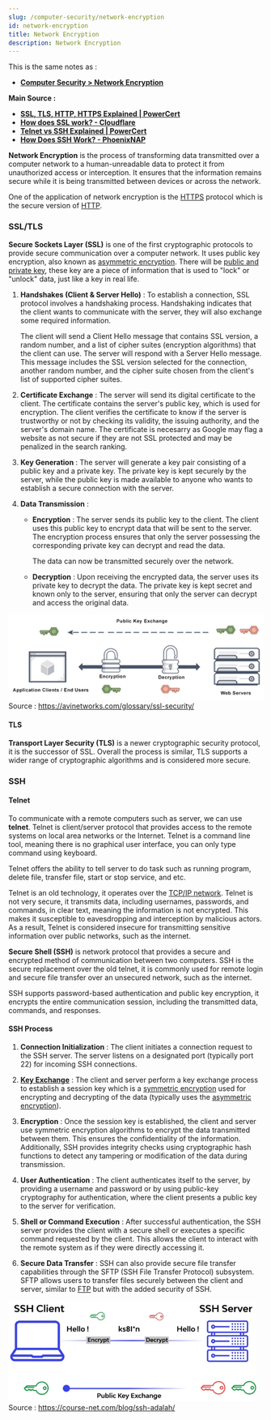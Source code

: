 ```yaml
---
slug: /computer-security/network-encryption
id: network-encryption
title: Network Encryption
description: Network Encryption
---
```


This is the same notes as :

- **[Computer Security > Network Encryption](/computer-security/network-encryption)**

**Main Source :**

- **[SSL, TLS, HTTP, HTTPS Explained | PowerCert](https://youtu.be/hExRDVZHhig?si=6hL-OBvXAyOVHGjz)**
- **[How does SSL work? - Cloudflare](https://www.cloudflare.com/learning/ssl/how-does-ssl-work/)**
- **[Telnet vs SSH Explained | PowerCert](https://youtu.be/tZop-zjYkrU?si=TD9ZjvQxu6mliMo0)**
- **[How Does SSH Work? - PhoenixNAP](https://phoenixnap.com/kb/how-does-ssh-work)**

**Network Encryption** is the process of transforming data transmitted over a computer network to a human-unreadable data to protect it from unauthorized access or interception. It ensures that the information remains secure while it is being transmitted between devices or across the network.

One of the application of network encryption is the [HTTPS](/computer-networking/http-https#https) protocol which is the secure version of [HTTP](/computer-networking/http-https#http).

### SSL/TLS

**Secure Sockets Layer (SSL)** is one of the first cryptographic protocols to provide secure communication over a computer network. It uses public key encryption, also known as [asymmetric encryption](/computer-security/asymmetric-encryption). There will be [public and private key](/computer-security/encryption#public-and-private-key), these key are a piece of information that is used to "lock" or "unlock" data, just like a key in real life.

1. **Handshakes (Client & Server Hello)** : To establish a connection, SSL protocol involves a handshaking process. Handshaking indicates that the client wants to communicate with the server, they will also exchange some required information.

   The client will send a Client Hello message that contains SSL version, a random number, and a list of cipher suites (encryption algorithms) that the client can use. The server will respond with a Server Hello message. This message includes the SSL version selected for the connection, another random number, and the cipher suite chosen from the client's list of supported cipher suites.

2. **Certificate Exchange** : The server will send its digital certificate to the client. The certificate contains the server's public key, which is used for encryption. The client verifies the certificate to know if the server is trustworthy or not by checking its validity, the issuing authority, and the server's domain name. The certificate is necesarry as Google may flag a website as not secure if they are not SSL protected and may be penalized in the search ranking.

3. **Key Generation** : The server will generate a key pair consisting of a public key and a private key. The private key is kept securely by the server, while the public key is made available to anyone who wants to establish a secure connection with the server.

4. **Data Transmission** :

   - **Encryption** : The server sends its public key to the client. The client uses this public key to encrypt data that will be sent to the server. The encryption process ensures that only the server possessing the corresponding private key can decrypt and read the data.

     The data can now be transmitted securely over the network.

   - **Decryption** : Upon receiving the encrypted data, the server uses its private key to decrypt the data. The private key is kept secret and known only to the server, ensuring that only the server can decrypt and access the original data.

![SSL encryption process](./ssl-process.png)  
Source : https://avinetworks.com/glossary/ssl-security/

#### TLS

**Transport Layer Security (TLS)** is a newer cryptographic security protocol, it is the successor of SSL. Overall the process is similar, TLS supports a wider range of cryptographic algorithms and is considered more secure.

### SSH

#### Telnet

To communicate with a remote computers such as server, we can use **telnet**. Telnet is client/server protocol that provides access to the remote systems on local area networks or the Internet. Telnet is a command line tool, meaning there is no graphical user interface, you can only type command using keyboard.

Telnet offers the ability to tell server to do task such as running program, delete file, transfer file, start or stop service, and etc.

Telnet is an old technology, it operates over the [TCP/IP network](/computer-networking/tcp-ip-model). Telnet is not very secure, it transmits data, including usernames, passwords, and commands, in clear text, meaning the information is not encrypted. This makes it susceptible to eavesdropping and interception by malicious actors. As a result, Telnet is considered insecure for transmitting sensitive information over public networks, such as the internet.

**Secure Shell (SSH)** is network protocol that provides a secure and encrypted method of communication between two computers. SSH is the secure replacement over the old telnet, it is commonly used for remote login and secure file transfer over an unsecured network, such as the internet.

SSH supports password-based authentication and public key encryption, it encrypts the entire communication session, including the transmitted data, commands, and responses.

#### SSH Process

1. **Connection Initialization** : The client initiates a connection request to the SSH server. The server listens on a designated port (typically port 22) for incoming SSH connections.

2. **[Key Exchange](/computer-security/encryption#key-exchange)** : The client and server perform a key exchange process to establish a session key which is a [symmetric encryption](/computer-security/symmetric-encryption) used for encrypting and decrypting of the data (typically uses the [asymmetric encryption](/computer-security/asymmetric-encryption)).

3. **Encryption** : Once the session key is established, the client and server use symmetric encryption algorithms to encrypt the data transmitted between them. This ensures the confidentiality of the information. Additionally, SSH provides integrity checks using cryptographic hash functions to detect any tampering or modification of the data during transmission.

4. **User Authentication** : The client authenticates itself to the server, by providing a username and password or by using public-key cryptography for authentication, where the client presents a public key to the server for verification.

5. **Shell or Command Execution** : After successful authentication, the SSH server provides the client with a secure shell or executes a specific command requested by the client. This allows the client to interact with the remote system as if they were directly accessing it.

6. **Secure Data Transfer** : SSH can also provide secure file transfer capabilities through the SFTP (SSH File Transfer Protocol) subsystem. SFTP allows users to transfer files securely between the client and server, similar to [FTP](/computer-networking/ftp) but with the added security of SSH.

![SSH encryption process](./ssh-encryption.png)  
Source : https://course-net.com/blog/ssh-adalah/

